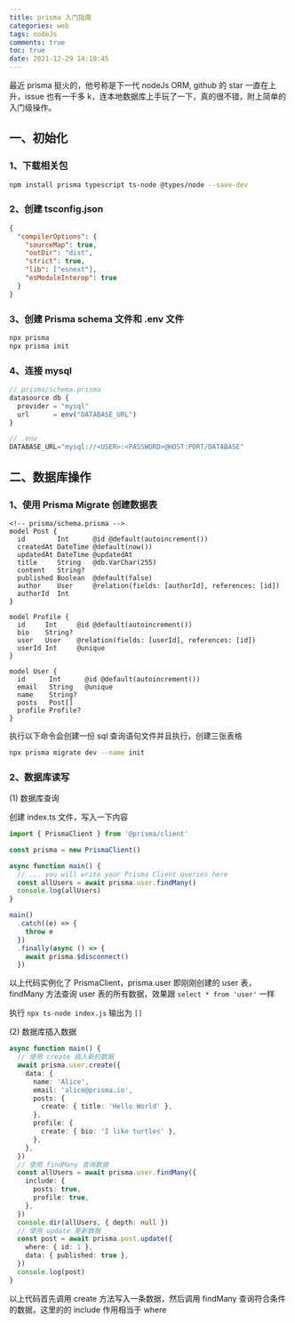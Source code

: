 ```yaml
---
title: prisma 入门指南
categories: web
tags: nodeJs
comments: true
toc: true
date: 2021-12-29 14:10:45
---
```

最近 prisma 挺火的，他号称是下一代 nodeJs ORM, github 的 star 一直在上升，issue 也有一千多 k，连本地数据库上手玩了一下，真的很不错，附上简单的入门级操作。

## 一、初始化

### 1、下载相关包

```bash
npm install prisma typescript ts-node @types/node --save-dev
```

### 2、创建 tsconfig.json

```json
{
  "compilerOptions": {
    "sourceMap": true,
    "outDir": "dist",
    "strict": true,
    "lib": ["esnext"],
    "esModuleInterop": true
  }
}
```

### 3、创建  Prisma schema 文件和 .env 文件

```bash
npx prisma
npx prisma init
```

### 4、连接 mysql

```ts
// prisma/schema.prisma
datasource db {
  provider = "mysql"
  url      = env("DATABASE_URL")
}
```

```ts
// .env
DATABASE_URL="mysql://<USER>:<PASSWORD>@HOST:PORT/DATABASE"
```

## 二、数据库操作

### 1、使用 Prisma Migrate 创建数据表

```
<!-- prisma/schema.prisma -->
model Post {
  id        Int      @id @default(autoincrement())
  createdAt DateTime @default(now())
  updatedAt DateTime @updatedAt
  title     String   @db.VarChar(255)
  content   String?
  published Boolean  @default(false)
  author    User     @relation(fields: [authorId], references: [id])
  authorId  Int
}

model Profile {
  id     Int     @id @default(autoincrement())
  bio    String?
  user   User    @relation(fields: [userId], references: [id])
  userId Int     @unique
}

model User {
  id      Int      @id @default(autoincrement())
  email   String   @unique
  name    String?
  posts   Post[]
  profile Profile?
}
```

执行以下命令会创建一份 sql 查询语句文件并且执行，创建三张表格

```bash
npx prisma migrate dev --name init
```

### 2、数据库读写

(1) 数据库查询

创建 index.ts 文件，写入一下内容

```ts
import { PrismaClient } from '@prisma/client'

const prisma = new PrismaClient()

async function main() {
  // ... you will write your Prisma Client queries here
  const allUsers = await prisma.user.findMany()
  console.log(allUsers)
}

main()
  .catch((e) => {
    throw e
  })
  .finally(async () => {
    await prisma.$disconnect()
  })
```

以上代码实例化了 PrismaClient，prisma.user 即刚刚创建的 user 表，findMany 方法查询 user 表的所有数据，效果跟 `select * from 'user'` 一样

执行 `npx ts-node index.js` 输出为 `[]`

(2) 数据库插入数据

```ts
async function main() {
  // 使用 create 插入新的数据
  await prisma.user.create({
    data: {
      name: 'Alice',
      email: 'alice@prisma.io',
      posts: {
        create: { title: 'Hello World' },
      },
      profile: {
        create: { bio: 'I like turtles' },
      },
    },
  })
  // 使用 findMany 查询数据
  const allUsers = await prisma.user.findMany({
    include: {
      posts: true,
      profile: true,
    },
  })
  console.dir(allUsers, { depth: null })
  // 使用 update 更新数据
  const post = await prisma.post.update({
    where: { id: 1 },
    data: { published: true },
  })
  console.log(post)
}
```

以上代码首先调用 create 方法写入一条数据，然后调用 findMany 查询符合条件的数据，这里的的 include 作用相当于 where